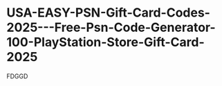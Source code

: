 # USA-EASY-PSN-Gift-Card-Codes-2025---Free-Psn-Code-Generator-100-PlayStation-Store-Gift-Card-2025
FDGGD
